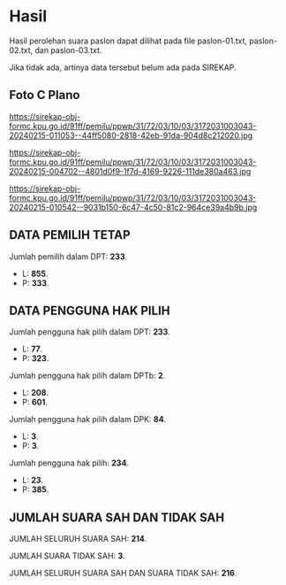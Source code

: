 # Hasil

Hasil perolehan suara paslon dapat dilihat pada file paslon-01.txt, paslon-02.txt, dan paslon-03.txt.

Jika tidak ada, artinya data tersebut belum ada pada SIREKAP.

## Foto C Plano

https://sirekap-obj-formc.kpu.go.id/91ff/pemilu/ppwp/31/72/03/10/03/3172031003043-20240215-011053--44ff5080-2818-42eb-91da-904d8c212020.jpg

https://sirekap-obj-formc.kpu.go.id/91ff/pemilu/ppwp/31/72/03/10/03/3172031003043-20240215-004702--4801d0f9-1f7d-4169-9226-111de380a463.jpg

https://sirekap-obj-formc.kpu.go.id/91ff/pemilu/ppwp/31/72/03/10/03/3172031003043-20240215-010542--9031b150-6c47-4c50-81c2-964ce39a4b9b.jpg

## DATA PEMILIH TETAP

Jumlah pemilih dalam DPT: **233**.
 * L: **855**.
 * P: **333**.

## DATA PENGGUNA HAK PILIH

Jumlah pengguna hak pilih dalam DPT: **233**.
 * L: **77**.
 * P: **323**.

Jumlah pengguna hak pilih dalam DPTb: **2**.
 * L: **208**.
 * P: **601**.

Jumlah pengguna hak pilih dalam DPK: **84**.
 * L: **3**.
 * P: **3**.

Jumlah pengguna hak pilih: **234**.
 * L: **23**.
 * P: **385**.

## JUMLAH SUARA SAH DAN TIDAK SAH

JUMLAH SELURUH SUARA SAH: **214**.

JUMLAH SUARA TIDAK SAH: **3**.

JUMLAH SELURUH SUARA SAH DAN SUARA TIDAK SAH: **216**.
